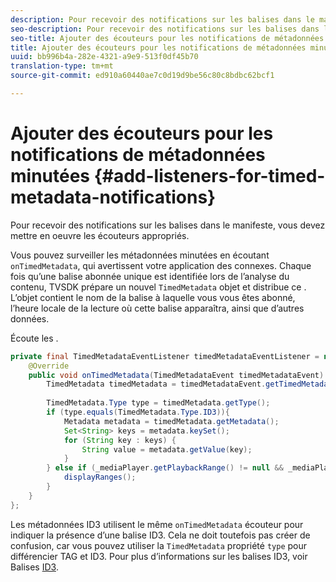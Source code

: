 ```yaml
---
description: Pour recevoir des notifications sur les balises dans le manifeste, vous devez mettre en oeuvre les écouteurs  appropriés.
seo-description: Pour recevoir des notifications sur les balises dans le manifeste, vous devez mettre en oeuvre les écouteurs  appropriés.
seo-title: Ajouter des écouteurs pour les notifications de métadonnées minutées
title: Ajouter des écouteurs pour les notifications de métadonnées minutées
uuid: bb996b4a-282e-4321-a9e9-513f0df45b70
translation-type: tm+mt
source-git-commit: ed910a60440ae7c0d19d9be56c80c8bdbc62bcf1

---
```



# Ajouter des écouteurs pour les notifications de métadonnées minutées {#add-listeners-for-timed-metadata-notifications}

Pour recevoir des notifications sur les balises dans le manifeste, vous devez mettre en oeuvre les écouteurs  appropriés.

Vous pouvez surveiller les métadonnées minutées en écoutant `onTimedMetadata`, qui avertissent votre application des   connexes. Chaque fois qu’une balise abonnée unique est identifiée lors de l’analyse du contenu, TVSDK prépare un nouvel `TimedMetadata` objet et distribue ce . L’objet contient le nom de la balise à laquelle vous vous êtes abonné, l’heure locale de la lecture où cette balise apparaîtra, ainsi que d’autres données.

Écoute les .

```java
private final TimedMetadataEventListener timedMetadataEventListener = new TimedMetadataEventListener() { 
    @Override 
    public void onTimedMetadata(TimedMetadataEvent timedMetadataEvent) { 
        TimedMetadata timedMetadata = timedMetadataEvent.getTimedMetadata(); 
 
        TimedMetadata.Type type = timedMetadata.getType(); 
        if (type.equals(TimedMetadata.Type.ID3)){ 
            Metadata metadata = timedMetadata.getMetadata(); 
            Set<String> keys = metadata.keySet(); 
            for (String key : keys) { 
                String value = metadata.getValue(key); 
            } 
        } else if (_mediaPlayer.getPlaybackRange() != null && _mediaPlayer.getPlaybackRange().getDuration() > 0) { 
            displayRanges(); 
        } 
    } 
}; 
```

Les métadonnées ID3 utilisent le même `onTimedMetadata` écouteur pour indiquer la présence d’une balise ID3. Cela ne doit toutefois pas créer de confusion, car vous pouvez utiliser la `TimedMetadata` propriété `type` pour différencier TAG et ID3. Pour plus d’informations sur les balises ID3, voir Balises [ID3](../../../../tvsdk-3x-android-prog/android-3x-content-playback-options-android2/android-3x-id3-metadata-retrieve.md).